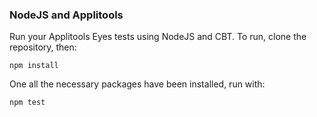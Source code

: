 ### NodeJS and Applitools

Run your Applitools Eyes tests using NodeJS and CBT. To run, clone the repository, then:

```
npm install
```

One all the necessary packages have been installed, run with:

```
npm test
```